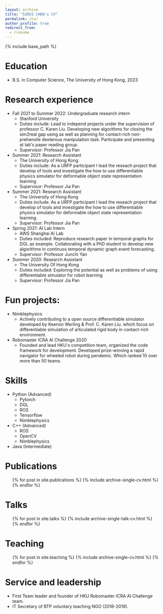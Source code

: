 ```yaml
---
layout: archive
title: "SIRUI CHEN's CV"
permalink: /cv/
author_profile: true
redirect_from:
  - /resume
---
```


{% include base_path %}

Education
======
* B.S. in Computer Science, The University of Hong Kong, 2023

Research experience
======
* Fall 2021 to Summer 2022: Undergraduate research intern
  * Stanford University
  * Duties include: Lead to independ projects under the supervision of professor C. Karen Liu. Developing new algorithms for closing the sim2real gap using as well as planning for contact-rich non-prehensile dexterous manipulation task. Participate and presenting at lab's paper reading group.
  * Supervisor: Professor Jia Pan
* Summer 2021: Research Assistant
  * The University of Hong Kong
  * Duties include: As a URFP participant I lead the reseach project that develop of tools and investigate the how to use differentiable physics simulator for deformable object state representation learning.
  * Supervisor: Professor Jia Pan
* Summer 2021: Research Assistant
  * The University of Hong Kong
  * Duties include: As a URFP participant I lead the reseach project that develop of tools and investigate the how to use differentiable physics simulator for deformable object state representation learning.
  * Supervisor: Professor Jia Pan
* Spring 2021: AI Lab Intern
  * AWS Shanghai AI Lab
  * Duties included: Reproduce research paper in temporal graphs for DGL as example. Collaborating with a PhD student to develop new algorithms in continuos temporal dynamic graph event forecasting.
  * Supervisor: Professor Junchi Yan
* Summer 2020: Research Assistant
  * The University Of Hong Kong
  * Duties included: Exploring the potential as well as problems of using differentiable simulator for robot learning
  * Supervisor: Professor Jia Pan

Fun projects:
=====
* Nimblephysics
  * Actively contributing to a open source differentiable simulator developed by Keenon Werling & Prof. C. Karen Liu. which focus on differentiable simulation of articulated rigid body in contact-rich environment.
* Robomaster ICRA AI Challenge 2020
  * Founded and lead HKU's competition team, organized the code framework for development. Developed prize-winning a rapid navigator for wheeled robot during pendemic. Which ranked 10 over more than 50 teams.

Skills
======
* Python (Advanced)
  * Pytorch
  * DGL
  * ROS
  * Tensorflow
  * Nimblephysics
* C++ (Advanced)
  * ROS
  * OpenCV
  * Nimblephysics
* Java (Intermediate)

Publications
======
  <ul>{% for post in site.publications %}
    {% include archive-single-cv.html %}
  {% endfor %}</ul>
  
Talks
======
  <ul>{% for post in site.talks %}
    {% include archive-single-talk-cv.html %}
  {% endfor %}</ul>
  
Teaching
======
  <ul>{% for post in site.teaching %}
    {% include archive-single-cv.html %}
  {% endfor %}</ul>
  
Service and leadership
======
* First Team leader and founder of HKU Robomaster ICRA AI Challenge team.
* IT Secretary of BTP voluntary teaching NGO (2018-2019).

